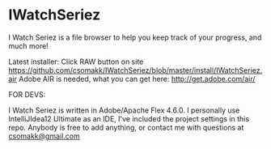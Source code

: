 IWatchSeriez
============

I Watch Seriez is a file browser to help you keep track of your progress, and much more!

Latest installer: 
Click RAW button on site https://github.com/csomakk/IWatchSeriez/blob/master/install/IWatchSeriez.air 
Adobe AIR is needed, what you can get here: http://get.adobe.com/air/


FOR DEVS:

I Watch Seriez is written in Adobe/Apache Flex 4.6.0. I personally use IntelliJIdea12 Ultimate as an IDE, I've included the project settings in this repo.
Anybody is free to add anything, or contact me with questions at csomakk@gmail.com
